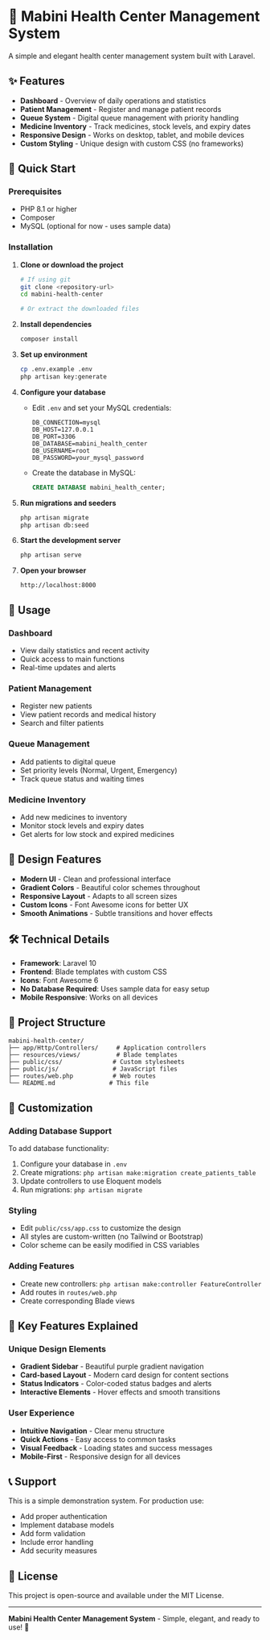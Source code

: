 # 🏥 Mabini Health Center Management System

A simple and elegant health center management system built with Laravel.

## ✨ Features

- **Dashboard** - Overview of daily operations and statistics
- **Patient Management** - Register and manage patient records
- **Queue System** - Digital queue management with priority handling
- **Medicine Inventory** - Track medicines, stock levels, and expiry dates
- **Responsive Design** - Works on desktop, tablet, and mobile devices
- **Custom Styling** - Unique design with custom CSS (no frameworks)

## 🚀 Quick Start

### Prerequisites
- PHP 8.1 or higher
- Composer
- MySQL (optional for now - uses sample data)

### Installation

1. **Clone or download the project**
   ```bash
   # If using git
   git clone <repository-url>
   cd mabini-health-center
   
   # Or extract the downloaded files
   ```

2. **Install dependencies**
   ```bash
   composer install
   ```

3. **Set up environment**
   ```bash
   cp .env.example .env
   php artisan key:generate
   ```

4. **Configure your database**
   - Edit `.env` and set your MySQL credentials:
     ```env
     DB_CONNECTION=mysql
     DB_HOST=127.0.0.1
     DB_PORT=3306
     DB_DATABASE=mabini_health_center
     DB_USERNAME=root
     DB_PASSWORD=your_mysql_password
     ```
   - Create the database in MySQL:
     ```sql
     CREATE DATABASE mabini_health_center;
     ```

5. **Run migrations and seeders**
   ```bash
   php artisan migrate
   php artisan db:seed
   ```

6. **Start the development server**
   ```bash
   php artisan serve
   ```

7. **Open your browser**
   ```
   http://localhost:8000
   ```

## 📱 Usage

### Dashboard
- View daily statistics and recent activity
- Quick access to main functions
- Real-time updates and alerts

### Patient Management
- Register new patients
- View patient records and medical history
- Search and filter patients

### Queue Management
- Add patients to digital queue
- Set priority levels (Normal, Urgent, Emergency)
- Track queue status and waiting times

### Medicine Inventory
- Add new medicines to inventory
- Monitor stock levels and expiry dates
- Get alerts for low stock and expired medicines

## 🎨 Design Features

- **Modern UI** - Clean and professional interface
- **Gradient Colors** - Beautiful color schemes throughout
- **Responsive Layout** - Adapts to all screen sizes
- **Custom Icons** - Font Awesome icons for better UX
- **Smooth Animations** - Subtle transitions and hover effects

## 🛠️ Technical Details

- **Framework**: Laravel 10
- **Frontend**: Blade templates with custom CSS
- **Icons**: Font Awesome 6
- **No Database Required**: Uses sample data for easy setup
- **Mobile Responsive**: Works on all devices

## 📁 Project Structure

```
mabini-health-center/
├── app/Http/Controllers/     # Application controllers
├── resources/views/          # Blade templates
├── public/css/              # Custom stylesheets
├── public/js/               # JavaScript files
├── routes/web.php           # Web routes
└── README.md               # This file
```

## 🔧 Customization

### Adding Database Support
To add database functionality:
1. Configure your database in `.env`
2. Create migrations: `php artisan make:migration create_patients_table`
3. Update controllers to use Eloquent models
4. Run migrations: `php artisan migrate`

### Styling
- Edit `public/css/app.css` to customize the design
- All styles are custom-written (no Tailwind or Bootstrap)
- Color scheme can be easily modified in CSS variables

### Adding Features
- Create new controllers: `php artisan make:controller FeatureController`
- Add routes in `routes/web.php`
- Create corresponding Blade views

## 🌟 Key Features Explained

### Unique Design Elements
- **Gradient Sidebar** - Beautiful purple gradient navigation
- **Card-based Layout** - Modern card design for content sections
- **Status Indicators** - Color-coded status badges and alerts
- **Interactive Elements** - Hover effects and smooth transitions

### User Experience
- **Intuitive Navigation** - Clear menu structure
- **Quick Actions** - Easy access to common tasks
- **Visual Feedback** - Loading states and success messages
- **Mobile-First** - Responsive design for all devices

## 📞 Support

This is a simple demonstration system. For production use:
- Add proper authentication
- Implement database models
- Add form validation
- Include error handling
- Add security measures

## 📄 License

This project is open-source and available under the MIT License.

---

**Mabini Health Center Management System** - Simple, elegant, and ready to use! 🎉
